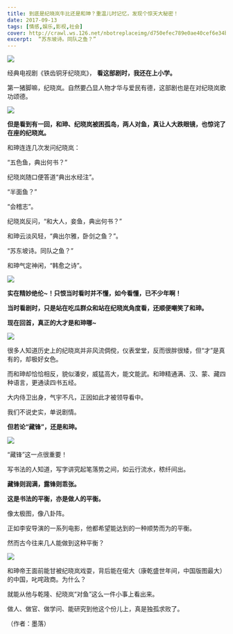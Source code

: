 ```yaml
---
title: 到底是纪晓岚牛比还是和珅？重温儿时记忆，发现个惊天大秘密！
date: 2017-09-13
tags: [情感,娱乐,影视,社会]
cover: http://crawl.ws.126.net/nbotreplaceimg/d750efec789e0ae40cef6e34bd6e8997/729245c03cdf0e256711ce6767153816.jpg
excerpt:  “苏东坡诗。同队之鱼？”
---
```

![](http://crawl.ws.126.net/nbotreplaceimg/d750efec789e0ae40cef6e34bd6e8997/729245c03cdf0e256711ce6767153816.jpg)  

经典电视剧《铁齿铜牙纪晓岚》， **看这部剧时，我还在上小学。**  

第一猪脚嘛，纪晓岚。自然要凸显人物才华与爱民有德，这部剧也是在对纪晓岚歌功颂德。

![](http://crawl.ws.126.net/nbotreplaceimg/bc4e413e0404ea8b386b4334d5ba150d/f8c89ada936b86f810703d65e9ddebbd.jpg)  

**但是看到有一回，和珅、纪晓岚被困孤岛，两人对鱼，真让人大跌眼镜，也惊诧了在座的纪晓岚。**

和珅连连几次发问纪晓岚：

“五色鱼，典出何书？”

纪晓岚随口便答道“典出水经注”。

“半面鱼？”

“会稽志”。

纪晓岚反问，“和大人，妾鱼，典出何书？”

和珅云淡风轻，“典出尔雅，卧剑之鱼？”。  

“苏东坡诗。同队之鱼？”

和珅气定神闲，“韩愈之诗”。

![](http://crawl.ws.126.net/nbotreplaceimg/bc4e413e0404ea8b386b4334d5ba150d/6c81301325817d82ba3be9ea9d57660f.jpg)  

**实在精妙绝伦~！只恨当时看时并不懂，如今看懂，已不少年啊！**

**当时看剧时，只是站在吃瓜群众和站在纪晓岚角度看，还顺便嘲笑了和珅。**

**现在回首，真正的大才是和珅哪~**

![](http://crawl.ws.126.net/nbotreplaceimg/49dc115816087eac67b3eab55e507b87/087d3f1b3bce38f4f3f51aafe872a76f.jpg)  

很多人知道历史上的纪晓岚并非风流倜傥，仪表堂堂，反而很胖很矮，但“才”是真有的，却极好女色。

而和珅却恰恰相反，貌似潘安，威猛高大，能文能武。和珅精通满、汉、蒙、藏四种语言，更通读四书五经。

大内侍卫出身，气宇不凡，正因如此才被领导看中。

我们不说史实，单说剧情。

**但若论“藏锋”，还是和珅。**

![](http://crawl.ws.126.net/nbotreplaceimg/49dc115816087eac67b3eab55e507b87/5e5cb5311ff801a8cc5690b946e01a1d.jpg)  

“藏锋”这一点很重要！

写书法的人知道，写字讲究起笔落势之间，如云行流水，秾纤间出。

**藏锋则润满，露锋则乖张。**

**这是书法的平衡，亦是做人的平衡。**

像太极图，像八卦阵。

正如李安导演的一系列电影，他都希望能达到的一种顺势而为的平衡。

然而古今往来几人能做到这种平衡？

![](http://crawl.ws.126.net/nbotreplaceimg/49dc115816087eac67b3eab55e507b87/e709e788d71b7b7dff40359210b4f83c.jpg)  

和珅帝王面前能甘被纪晓岚戏耍，背后能在偌大（康乾盛世年间，中国版图最大）的中国，叱咤政商。为什么？  

就能从他与乾隆、纪晓岚“对鱼”这么一件小事上看出来。

做人、做官、做学问、能研究到他这个份儿上，真是独孤求败了。

（作者：墨落）

